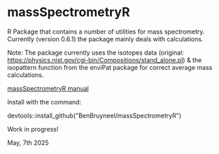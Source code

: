 # massSpectrometryR

R Package that contains a number of utilities for mass spectrometry.
Currently (version 0.6.1) the package mainly deals with calculations.

Note: The package currently uses the isotopes data (original: https://physics.nist.gov/cgi-bin/Compositions/stand_alone.pl) & the isopattern function from the enviPat package for correct average mass calculations.

[massSpectrometryR manual](https://benbruyneel.github.io/massSpectrometryR/)

Install with the command:

devtools::install_github("BenBruyneel/massSpectrometryR")

Work in progress!

May, 7th 2025
